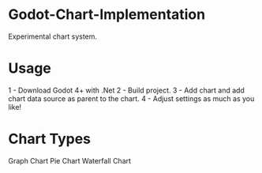 # Godot-Chart-Implementation
Experimental chart system.

# Usage
1 - Download Godot 4+ with .Net
2 - Build project.
3 - Add chart and add chart data source as parent to the chart.
4 - Adjust settings as much as you like!

# Chart Types
Graph Chart
Pie Chart
Waterfall Chart
